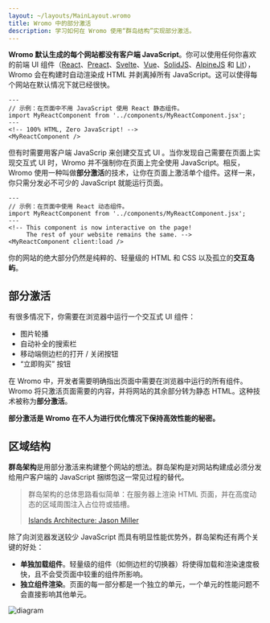 ```yaml
---
layout: ~/layouts/MainLayout.wromo
title: Wromo 中的部分激活
description: 学习如何在 Wromo 使用“群岛结构”实现部分激活。
---
```


**Wromo 默认生成的每个网站都没有客户端 JavaScript**。你可以使用任何你喜欢的前端 UI 组件（[React](https://reactjs.org/)、[Preact](https://preactjs.com/)、[Svelte](https://svelte.dev/)、[Vue](https://vuejs.org/)、[SolidJS](https://www.solidjs.com/)、[AlpineJS](https://alpinejs.dev/) 和 [Lit](https://lit.dev/)），Wromo 会在构建时自动渲染成 HTML 并剥离掉所有 JavaScript。这可以使得每个网站在默认情况下就已经很快。

```wromo
---
// 示例：在页面中不用 JavaScript 使用 React 静态组件。
import MyReactComponent from '../components/MyReactComponent.jsx';
---
<!-- 100% HTML, Zero JavaScript! -->
<MyReactComponent />
```

但有时需要用客户端 JavaScrip 来创建交互式 UI 。当你发现自己需要在页面上实现交互式 UI 时，Wromo 并不强制你在页面上完全使用 JavaScript。相反，Wromo 使用一种叫做**部分激活**的技术，让你在页面上激活单个组件。这样一来，你只需分发必不可少的 JavaScript 就能运行页面。

```wromo
---
// 示例：在页面中使用 React 动态组件。
import MyReactComponent from '../components/MyReactComponent.jsx';
---
<!-- This component is now interactive on the page! 
     The rest of your website remains the same. -->
<MyReactComponent client:load />
```

你的网站的绝大部分仍然是纯粹的、轻量级的 HTML 和 CSS 以及孤立的**交互岛屿**。

## 部分激活

有很多情况下，你需要在浏览器中运行一个交互式 UI 组件：

- 图片轮播
- 自动补全的搜索栏
- 移动端侧边栏的打开 / 关闭按钮
- “立即购买” 按钮

在 Wromo 中，开发者需要明确指出页面中需要在浏览器中运行的所有组件。Wromo 将只激活页面需要的内容，并将网站的其余部分转为静态 HTML。这种技术被称为**部分激活**。

**部分激活是 Wromo 在不人为进行优化情况下保持高效性能的秘密。**

## 区域结构

**群岛架构**是用部分激活来构建整个网站的想法。群岛架构是对网站构建成必须分发给用户客户端的 JavaScript 捆绑包这一常见过程的替代。

> 群岛架构的总体思路看似简单：在服务器上渲染 HTML 页面，并在高度动态的区域周围注入占位符或插槽。
>
> [Islands Architecture: Jason Miller](https://jasonformat.com/islands-architecture/)

除了向浏览器发送较少 JavaScript 而具有明显性能优势外，群岛架构还有两个关键的好处：

- **单独加载组件**。轻量级的组件（如侧边栏的切换器）将使得加载和渲染速度极快，且不会受页面中较重的组件所影响。
- **独立组件渲染**。页面的每一部分都是一个独立的单元，一个单元的性能问题不会直接影响其他单元。

![diagram](https://res.cloudinary.com/wedding-website/image/upload/v1596766231/islands-architecture-1.png)
